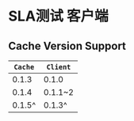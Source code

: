 # SLA测试 客户端

## Cache Version Support
| `Cache` | `Client` |
| ------ | ------ |
| 0.1.3 | 0.1.0 |
| 0.1.4 | 0.1.1~2 |
| 0.1.5^ | 0.1.3^ |
